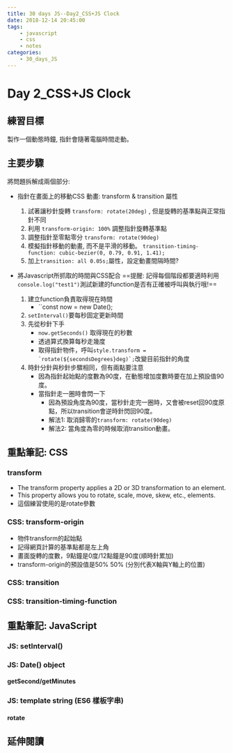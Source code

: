 ```yaml
---
title: 30 days JS--Day2_CSS+JS Clock
date: 2018-12-14 20:45:00
tags:
    - javascript
    - css
    - notes
categories:
    - 30_days_JS
---
```


# Day 2_CSS+JS Clock
## 練習目標
製作一個動態時鐘, 指針會隨著電腦時間走動。

## 主要步驟
將問題拆解成兩個部分:
- 指針在畫面上的移動CSS 動畫: transform & transition 屬性
    1. 試著讓秒針旋轉 ``transform: rotate(20deg)`` , 但是旋轉的基準點與正常指針不同
    2. 利用 ``transform-origin: 100%`` 調整指針旋轉基準點
    3. 調整指針至零點零分 ``transform: rotate(90deg)``
    4. 模擬指針移動的動畫, 而不是平滑的移動。
        ``transition-timing-function: cubic-bezier(0, 0.79, 0.91, 1.41);`` 
    5. 加上``transition: all 0.05s;``屬性，設定動畫間隔時間?

- 將Javascript所抓取的時間與CSS配合
    ==提醒: 記得每個階段都要適時利用``console.log("test1")``測試新建的function是否有正確被呼叫與執行哦!==
    1. 建立function負責取得現在時間
        - ``const now = new Date();
    2. ``setInterval()``要每秒固定更新時間
    3. 先從秒針下手 
        - ``now.getSeconds()`` 取得現在的秒數
        - 透過算式換算每秒走幾度
        - 取得指針物件，呼叫``style.transform = `rotate(${secondsDegrees}deg)`;``改變目前指針的角度
    4. 時針分針與秒針步驟相同，但有兩點要注意
        - 因為指針起始點的度數為90度，在動態增加度數時要在加上預設值90度。
        - 當指針走一圈時會閃一下
            - 因為預設角度為90度，當秒針走完一圈時，又會被reset回90度原點，所以transition會逆時針閃回90度。
            - 解法1: 取消歸零的``transform: rotate(90deg)``
            - 解法2: 當角度為零的時候取消transition動畫。
## 重點筆記: CSS

### transform
- The transform property applies a 2D or 3D transformation to an element. 
- This property allows you to rotate, scale, move, skew, etc., elements.
- 這個練習使用的是rotate參數

### CSS: transform-origin
- 物件transform的起始點
- 記得網頁計算的基準點都是左上角
- 畫面旋轉的度數，9點鐘是0度/12點鐘是90度(順時針累加)
- transform-origin的預設值是50% 50% (分別代表X軸與Y軸上的位置)

### CSS: transition
### CSS: transition-timing-function

## 重點筆記: JavaScript
### JS: setInterval()
### JS: Date() object
#### getSecond/getMinutes
### JS: template string (ES6 樣板字串)

#### rotate

## 延伸閱讀